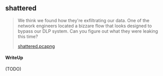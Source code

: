 ## shattered

> We think we found how they're exfiltrating our data. One of the network engineers located a bizzare flow that looks designed to bypass our DLP system. Can you figure out what they were leaking this time?
> 
>    [shattered.pcapng](./lib/shattered.pcapng)

#### WriteUp

(TODO)